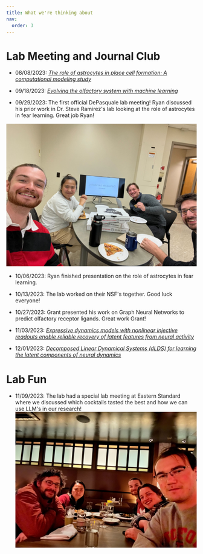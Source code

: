 ```yaml
---
title: What we're thinking about
nav:
  order: 3
---
```

Lab Meeting and Journal Club
======

* 08/08/2023: [*The role of astrocytes in place cell formation: A computational modeling study*](https://link.springer.com/article/10.1007/s10827-022-00828-6)

* 09/18/2023: [*Evolving the olfactory system with machine learning*](https://www.sciencedirect.com/science/article/pii/S0896627321006826?via%3Dihub)

* 09/29/2023: The first official DePasquale lab meeting! Ryan discussed his prior work in Dr. Steve Ramirez's lab looking at the role of astrocytes in fear learning. Great job Ryan!

![Jclub](/images/depaq_jclub_ryan.jpg)

* 10/06/2023: Ryan finished presentation on the role of astrocytes in fear learning.

* 10/13/2023: The lab worked on their NSF's together. Good luck everyone!

* 10/27/2023: Grant presented his work on Graph Neural Networks to predict olfactory receptor ligands. Great work Grant!

* 11/03/2023: [*Expressive dynamics models with nonlinear injective readouts enable reliable recovery of latent features from neural activity*](https://arxiv.org/abs/2309.06402)

* 12/01/2023: [*Decomposed Linear Dynamical Systems (dLDS) for learning the latent components of neural dynamics*](https://arxiv.org/abs/2309.06402)

Lab Fun
======

* 11/09/2023: The lab had a special lab meeting at Eastern Standard where we discussed which cocktails tasted the best and how we can use LLM's in our research!
![eastern_standard](/images/eastern_standard.jpg)